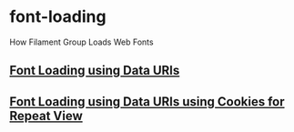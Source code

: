 # font-loading

How Filament Group Loads Web Fonts

## [Font Loading using Data URIs](http://filamentgroup.github.io/font-loading/data-uris.html)
## [Font Loading using Data URIs using Cookies for Repeat View](http://filamentgroup.github.io/font-loading/data-uris-cookie.html)